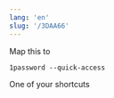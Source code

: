 ```yaml
---
lang: 'en'
slug: '/3DAA66'
---
```


Map this to

```
1password --quick-access
```

One of your shortcuts
